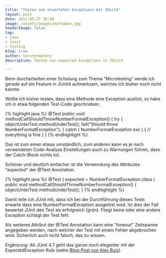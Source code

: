 ```yaml
---
title: "Testen von erwarteten Exceptions mit JUnit4"
layout: post
date: 2011-05-27 16:40
image: /assets/images/markdown.jpg
headerImage: false
tag:
- java
- junit
- testing
blog: true
author: torstenmandry
description: Testen von expected Exceptions in JUnit4 

---
```


Beim durcharbeiten einer Schulung zum Thema "Microtesting" werde ich 
gerade auf ein Feature in JUnit4 aufmerksam, welches ich bisher noch 
nicht kannte.

Wollte ich bisher testen, dass eine Methode eine Exception auslöst, so 
habe ich in etwa folgenden Test-Code geschrieben:

{% highlight java %}
@Test
public void methodCallShouldThrowNumberFormatException() {
  try {
    objectUnterTest.methodUnderTest();
    fail("Should throw NumberFormatException");
  } catch ( NumberFormatException exc ) {
    // everything is fine
  }
}
{% endhighlight %}


Das ist zum einen etwas umständlich, zum anderen kann es je nach 
verwendeten Code-Analyse Einstellungen auch zu Warnungen führen, dass 
der Catch-Block nichts tut.

Schöner und deutlich einfacher ist die Verwendung des Attributes 
"expected" der @Test Annotation.

{% highlight java %}
@Test ( expected = NumberFormatException.class )
public void methodCallShouldThrowNumberFormatException() {
  objectUnterTest.methodUnderTest();
}
{% endhighlight %}


Damit teile ich JUnit mit, dass ich bei der Durchführung dieses Tests 
erwarte dass eine NumberFormatException ausgelöst wird. Ist dies der 
Fall bewertet JUnit den Test als erfolgreich (grün). Fliegt keine oder 
eine andere Exception schlägt der Test fehl.

Als weiteres Attribut der @Test Annotation kann eine "timeout" 
Zeitspanne angegeben werden, nach welcher der Test mit einem Fehler 
abgebrochen wird. Sicherlich auch nicht falsch, das zu wissen.

Ergänzung: Ab JUnit 4.7 geht das ganze noch eleganter mit der 
ExpectedException Rule (siehe [Blog-Post von Alex Ruiz](http://alexruiz.developerblogs.com/?p=1530)). 
